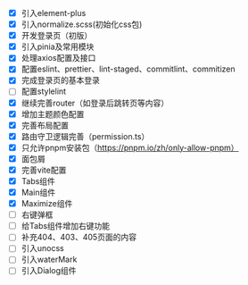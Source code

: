 - [x] 引入element-plus
- [x] 引入normalize.scss(初始化css包)
- [x] 开发登录页（初版）
- [x] 引入pinia及常用模块
- [x] 处理axios配置及接口
- [x] 配置eslint、prettier、lint-staged、commitlint、commitizen
- [x] 完成登录页的基本登录
- [ ] 配置stylelint
- [x] 继续完善router（如登录后跳转页等内容）
- [x] 增加主题颜色配置
- [x] 完善布局配置
- [x] 路由守卫逻辑完善（permission.ts）
- [x] 只允许pnpm安装包（https://pnpm.io/zh/only-allow-pnpm）
- [x] 面包屑
- [x] 完善vite配置
- [x] Tabs组件
- [x] Main组件
- [x] Maximize组件
- [ ] 右键弹框
- [ ] 给Tabs组件增加右键功能
- [ ] 补充404、403、405页面的内容
- [ ] 引入unocss
- [ ] 引入waterMark
- [ ] 引入Dialog组件
